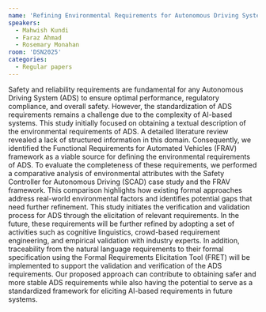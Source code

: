```yaml
---
name: 'Refining Environmental Requirements for Autonomous Driving Systems: Leveraging the FRAV Framework'
speakers:
  - Mahwish Kundi
  - Faraz Ahmad
  - Rosemary Monahan
room: 'DSN2025'
categories:
  - Regular papers
---
```


Safety and reliability requirements are fundamental for any
Autonomous Driving System (ADS) to ensure optimal
performance, regulatory compliance, and overall safety.
However, the standardization of ADS requirements remains a
challenge due to the complexity of AI-based systems. This
study initially focused on obtaining a textual description
of the environmental requirements of ADS. A detailed
literature review revealed a lack of structured information
in this domain. Consequently, we identified the Functional
Requirements for Automated Vehicles (FRAV) framework as a
viable source for defining the environmental requirements
of ADS.
To evaluate the completeness of these requirements, we
performed a comparative analysis of environmental
attributes with the Safety Controller for Autonomous
Driving (SCAD) case study and the FRAV framework.  This
comparison highlights how existing formal approaches
address real-world environmental factors and identifies
potential gaps that need further refinement.
This study initiates the verification and validation
process for ADS through the elicitation of relevant
requirements.  In the future, these requirements will be
further refined by adopting a set of activities such as
cognitive linguistics, crowd-based requirement engineering,
and empirical validation with industry experts. In
addition, traceability from the natural language
requirements to their formal specification using the Formal
Requirements Elicitation Tool (FRET) will be implemented to
support the validation and verification of the ADS
requirements. Our proposed approach can contribute to
obtaining safer and more stable ADS requirements while also
having the potential to serve as a standardized framework
for eliciting AI-based requirements in future systems.
